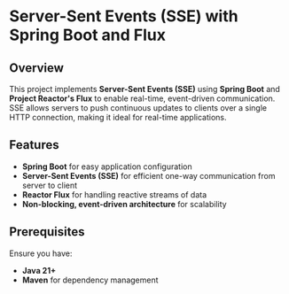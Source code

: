 # Server-Sent Events (SSE) with Spring Boot and Flux

## Overview
This project implements **Server-Sent Events (SSE)** using **Spring Boot** and **Project Reactor's Flux** to enable real-time, event-driven communication. SSE allows servers to push continuous updates to clients over a single HTTP connection, making it ideal for real-time applications.

## Features
- **Spring Boot** for easy application configuration
- **Server-Sent Events (SSE)** for efficient one-way communication from server to client
- **Reactor Flux** for handling reactive streams of data
- **Non-blocking, event-driven architecture** for scalability

## Prerequisites
Ensure you have:
- **Java 21+**
- **Maven** for dependency management